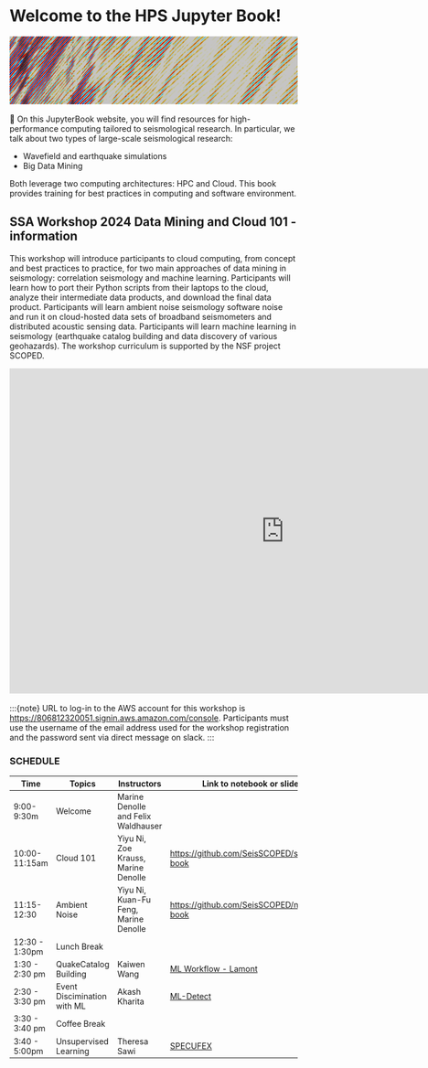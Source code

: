 # Welcome to the HPS Jupyter Book!


![banner](img/banner_small.png)

📖 On this JupyterBook website, you will find resources for high-performance computing tailored to seismological research. In particular, we talk about two types of large-scale seismological research:
* Wavefield and earthquake simulations
* Big Data Mining

Both leverage two computing architectures: HPC and Cloud. This book provides training for best practices in computing and software environment.


## SSA Workshop 2024 Data Mining and Cloud 101 - information

This workshop will introduce participants to cloud computing, from concept and best practices to practice, for two main approaches of data mining in seismology: correlation seismology and machine learning. Participants will learn how to port their Python scripts from their laptops to the cloud, analyze their intermediate data products, and download the final data product. Participants will learn ambient noise seismology software noise and run it on cloud-hosted data sets of broadband seismometers and distributed acoustic sensing data. Participants will learn machine learning in seismology (earthquake catalog building and data discovery of various geohazards). The workshop curriculum is supported by the NSF project SCOPED.

<iframe src="https://docs.google.com/presentation/d/e/2PACX-1vRfbyhdW1xvgO0QTqQsaezZ4Xg0INNqOfjxWcCN4zeZDDlPqwnnXFv6je1b3ToELTDTk5VO13rsdXdC/embed?start=true&loop=false&delayms=3000" frameborder="0" width="960" height="569" allowfullscreen="true" mozallowfullscreen="true" webkitallowfullscreen="true"></iframe>

:::{note}
URL to log-in to the AWS account for this workshop is https://806812320051.signin.aws.amazon.com/console.
Participants must use the username of the email address used for the workshop registration and the password sent via direct message on slack.
:::

### SCHEDULE

| Time | Topics | Instructors |  Link to notebook or slides |
| --- | --- | ---| --- |
| 9:00-9:30m |  Welcome  | Marine Denolle and Felix Waldhauser| |
| 10:00-11:15am | Cloud 101 | Yiyu Ni, Zoe Krauss, Marine Denolle | https://github.com/SeisSCOPED/seis_cloud, [book](./chapters/cloud/AWS_101.md)|
| 11:15-12:30 | Ambient Noise | Yiyu Ni, Kuan-Fu Feng, Marine Denolle | https://github.com/SeisSCOPED/noisepy, [book](./chapters/noise/noisepy.md)|
| 12:30 - 1:30pm| Lunch Break ||
| 1:30 - 2:30 pm | QuakeCatalog Building |  Kaiwen Wang | [ML Workflow - Lamont](./chapters/quake_catalog/MLworkflow_quakeflow.ipynb)|
| 2:30 - 3:30 pm | Event Discimination with ML | Akash Kharita | [ML-Detect](./chapters/quake_catalog/Automated_Surface_Event_Detection.ipynb)|
| 3:30 - 3:40 pm  | Coffee Break ||
| 3:40 - 5:00pm | Unsupervised Learning | Theresa Sawi |[SPECUFEX](./chapters/quake_catalog/specufex.ipynb)| 

